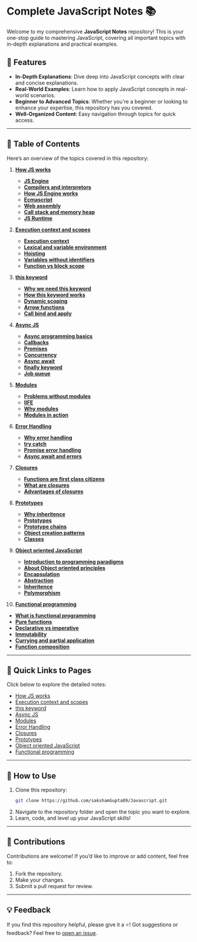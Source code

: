 
# Complete JavaScript Notes 📚  

Welcome to my comprehensive **JavaScript Notes** repository! This is your one-stop guide to mastering JavaScript, covering all important topics with in-depth explanations and practical examples.

## 🌟 Features  
- **In-Depth Explanations**: Dive deep into JavaScript concepts with clear and concise explanations.  
- **Real-World Examples**: Learn how to apply JavaScript concepts in real-world scenarios.  
- **Beginner to Advanced Topics**: Whether you're a beginner or looking to enhance your expertise, this repository has you covered.  
- **Well-Organized Content**: Easy navigation through topics for quick access.  

---

## 📖 Table of Contents  

Here’s an overview of the topics covered in this repository:  
1. **[How JS works](https://github.com/sakshamGupta09/Javascript/tree/main/01.How-js-works)**  
   - **[JS Engine](https://github.com/sakshamGupta09/Javascript/blob/main/01.How-js-works/01.JS-Engine.md)**
   - **[Compilers and interpretors](https://github.com/sakshamGupta09/Javascript/blob/main/01.How-js-works/02.compilers-and-interpretors.md)**
   - **[How JS Engine works](https://github.com/sakshamGupta09/Javascript/blob/main/01.How-js-works/03.how-js-engine-works.md)**
   - **[Ecmascript](https://github.com/sakshamGupta09/Javascript/blob/main/01.How-js-works/04.ecmascript.md)**
   - **[Web assembly](https://github.com/sakshamGupta09/Javascript/blob/main/01.How-js-works/05.web-assembly.md)**
   - **[Call stack and memory heap](https://github.com/sakshamGupta09/Javascript/blob/main/01.How-js-works/06.call-stack-and-memory-heap.md)**
   - **[JS Runtime](https://github.com/sakshamGupta09/Javascript/blob/main/01.How-js-works/07.js-runtime.md)**  
2. **[Execution context and scopes](https://github.com/sakshamGupta09/Javascript/tree/main/02.execution-context-and-scopes)**  
   - **[Execution context](https://github.com/sakshamGupta09/Javascript/blob/main/02.execution-context-and-scopes/01.Execution-context.md)**
   - **[Lexical and variable environment](https://github.com/sakshamGupta09/Javascript/blob/main/02.execution-context-and-scopes/02.Lexical-and-variable-environment.md)**
   - **[Hoisting](https://github.com/sakshamGupta09/Javascript/blob/main/02.execution-context-and-scopes/03.Hoisting.md)**
   - **[Variables without identifiers](https://github.com/sakshamGupta09/Javascript/blob/main/02.execution-context-and-scopes/04.Variables-without-identifier.md)**
   - **[Function vs block scope](https://github.com/sakshamGupta09/Javascript/blob/main/02.execution-context-and-scopes/05.Function-vs-block-scope.md)**

3. **[this keyword](https://github.com/sakshamGupta09/Javascript/tree/main/03.this%20keyword)**  
   - **[Why we need this keyword](https://github.com/sakshamGupta09/Javascript/blob/main/03.this%20keyword/01.why.md)**
   - **[How this keyword works](https://github.com/sakshamGupta09/Javascript/blob/main/03.this%20keyword/02.how.md)**
   - **[Dynamic scoping](https://github.com/sakshamGupta09/Javascript/blob/main/03.this%20keyword/03.dynamic-scoping.md)**
   - **[Arrow functions](https://github.com/sakshamGupta09/Javascript/blob/main/03.this%20keyword/04.arrow-functions.md)**
   - **[Call bind and apply](https://github.com/sakshamGupta09/Javascript/blob/main/03.this%20keyword/05.call-bind-apply.md)**
4. **[Async JS](https://github.com/sakshamGupta09/Javascript/tree/main/04.Async-JS)**  
   - **[Async programming basics](https://github.com/sakshamGupta09/Javascript/blob/main/04.Async-JS/01.async-js.md)**
   - **[Callbacks](https://github.com/sakshamGupta09/Javascript/blob/main/04.Async-JS/02.Callbacks.md)**
   - **[Promises](https://github.com/sakshamGupta09/Javascript/blob/main/04.Async-JS/03.Promises.md)**
   - **[Concurrency](https://github.com/sakshamGupta09/Javascript/blob/main/04.Async-JS/04.concurrency.md)**
   - **[Async await](https://github.com/sakshamGupta09/Javascript/blob/main/04.Async-JS/05.async-await.md)**
   - **[finally keyword](https://github.com/sakshamGupta09/Javascript/blob/main/04.Async-JS/06.finally.md)**
   - **[Job queue](https://github.com/sakshamGupta09/Javascript/blob/main/04.Async-JS/07.Job-queue.md)**
5. **[Modules](https://github.com/sakshamGupta09/Javascript/tree/main/05.modules)**  
   - **[Problems without modules](https://github.com/sakshamGupta09/Javascript/blob/main/05.modules/01.problems.md)**
   - **[IIFE](https://github.com/sakshamGupta09/Javascript/blob/main/05.modules/02.iife.md)**
   - **[Why modules](https://github.com/sakshamGupta09/Javascript/blob/main/05.modules/03.why-modules.md)**
   - **[Modules in action](https://github.com/sakshamGupta09/Javascript/blob/main/05.modules/04.modules.md)**
6. **[Error Handling](https://github.com/sakshamGupta09/Javascript/tree/main/06.Error-handling)**  
   - **[Why error handling](https://github.com/sakshamGupta09/Javascript/blob/main/06.Error-handling/01.errors.md)**
   - **[try catch](https://github.com/sakshamGupta09/Javascript/blob/main/06.Error-handling/02.try-catch.md)**
   - **[Promise error handling](https://github.com/sakshamGupta09/Javascript/blob/main/06.Error-handling/03.promises.md)**
   - **[Async await and errors](https://github.com/sakshamGupta09/Javascript/blob/main/06.Error-handling/04.async-await.md)**
7. **[Closures](https://github.com/sakshamGupta09/Javascript/tree/main/07.closures)**  
   - **[Functions are first class citizens](https://github.com/sakshamGupta09/Javascript/blob/main/07.closures/01.functions.md)**
   - **[What are closures](https://github.com/sakshamGupta09/Javascript/blob/main/07.closures/02.closures.md)**
   - **[Advantages of closures](https://github.com/sakshamGupta09/Javascript/blob/main/07.closures/03.advantages.md)**
8. **[Prototypes](https://github.com/sakshamGupta09/Javascript/tree/main/08.prototypes)**  
   - **[Why inheritence](https://github.com/sakshamGupta09/Javascript/blob/main/08.prototypes/01.inheritence.md)**
   - **[Prototypes](https://github.com/sakshamGupta09/Javascript/blob/main/08.prototypes/02.prototypes.md)**
   - **[Prototype chains](https://github.com/sakshamGupta09/Javascript/blob/main/08.prototypes/03.prototype-chain.md)**
   - **[Object creation patterns](https://github.com/sakshamGupta09/Javascript/blob/main/08.prototypes/04.Object-creation-patterns.md)**
   - **[Classes](https://github.com/sakshamGupta09/Javascript/blob/main/08.prototypes/05.classes.md)**
9. **[Object oriented JavaScript](https://github.com/sakshamGupta09/Javascript/tree/main/09.object-oriented.md)**  
   - **[Introduction to programming paradigms](https://github.com/sakshamGupta09/Javascript/blob/main/09.object-oriented.md/01.intro.md)**
   - **[About Object oriented principles](https://github.com/sakshamGupta09/Javascript/blob/main/09.object-oriented.md/02.oojs.md)**
   - **[Encapsulation](https://github.com/sakshamGupta09/Javascript/blob/main/09.object-oriented.md/03.encapsulation.md)**
   - **[Abstraction](https://github.com/sakshamGupta09/Javascript/blob/main/09.object-oriented.md/04.abstraction.md)**
   - **[Inheritence](https://github.com/sakshamGupta09/Javascript/blob/main/09.object-oriented.md/05.inheritence.md)**
   - **[Polymorphism](https://github.com/sakshamGupta09/Javascript/blob/main/09.object-oriented.md/06.polymorphism.md)** 
10. **[Functional programming](https://github.com/sakshamGupta09/Javascript/tree/main/10.functional-programming.md)**  
   - **[What is functional programming](https://github.com/sakshamGupta09/Javascript/blob/main/10.functional-programming.md/01.what.md)**
   - **[Pure functions](https://github.com/sakshamGupta09/Javascript/blob/main/10.functional-programming.md/02.pure-functions.md)**
   - **[Declarative vs imperative](https://github.com/sakshamGupta09/Javascript/blob/main/10.functional-programming.md/03.declarative-vs-imperative.md)**
   - **[Immutability](https://github.com/sakshamGupta09/Javascript/blob/main/10.functional-programming.md/04.immutability.md)**
   - **[Currying and partial application](https://github.com/sakshamGupta09/Javascript/blob/main/10.functional-programming.md/05.currying.md)**
   - **[Function composition](https://github.com/sakshamGupta09/Javascript/blob/main/10.functional-programming.md/06.composition.md)**  

---

## 🔗 Quick Links to Pages  

Click below to explore the detailed notes:  

- [How JS works](https://github.com/sakshamGupta09/Javascript/tree/main/01.How-js-works) 
- [Execution context and scopes](https://github.com/sakshamGupta09/Javascript/tree/main/02.execution-context-and-scopes) 
- [this keyword](https://github.com/sakshamGupta09/Javascript/tree/main/03.this%20keyword)
- [Async JS](https://github.com/sakshamGupta09/Javascript/tree/main/04.Async-JS) 
- [Modules](https://github.com/sakshamGupta09/Javascript/tree/main/05.modules) 
- [Error Handling](https://github.com/sakshamGupta09/Javascript/tree/main/06.Error-handling)
- [Closures](https://github.com/sakshamGupta09/Javascript/tree/main/07.closures)
- [Prototypes](https://github.com/sakshamGupta09/Javascript/tree/main/08.prototypes)
- [Object oriented JavaScript](https://github.com/sakshamGupta09/Javascript/tree/main/09.object-oriented.md)
- [Functional programming](https://github.com/sakshamGupta09/Javascript/tree/main/10.functional-programming.md)

---

## 🚀 How to Use  

1. Clone this repository:  
   ```bash
   git clone https://github.com/sakshamGupta09/Javascript.git
   ```  
2. Navigate to the repository folder and open the topic you want to explore.  
3. Learn, code, and level up your JavaScript skills!  

---

## 🤝 Contributions  

Contributions are welcome! If you’d like to improve or add content, feel free to:  
1. Fork the repository.  
2. Make your changes.  
3. Submit a pull request for review.  

---

## 💡 Feedback  

If you find this repository helpful, please give it a ⭐️! Got suggestions or feedback? Feel free to [open an issue](https://github.com/sakshamGupta09/Javascript/issues).  

